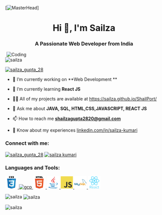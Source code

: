 [![MasterHead](https://theninehertz.com/wp-content/uploads/2020/06/full-stack-development.gif)]


<h1 align="center">Hi 👋, I'm Sailza</h1>
<h3 align="center">A Passionate Web Developer from India</h3>
<img align ="right" alt ="Coding" width ="500" src ="https://raw.githubusercontent.com/arsentieva/arsentieva/main/code.gif">


<p align="left"> <img src="https://komarev.com/ghpvc/?username=sailza&label=Profile%20views&color=0e75b6&style=flat" alt="sailza" /> </p>

<p align="left"> <a href="https://twitter.com/sailza_gupta_28" target="blank"><img src="https://img.shields.io/twitter/follow/sailza_gupta_28?logo=twitter&style=for-the-badge" alt="sailza_gupta_28" /></a> </p>

- 🔭 I’m currently working on **Web Development **

- 🌱 I’m currently learning **React JS**

- 👨‍💻 All of my projects are available at https://sailza.github.io/ShailPort/

- 💬 Ask me about **JAVA, SQL, HTML,CSS,JAVASCRIPT, REACT JS**

- 📫 How to reach me **shailzagupta2820@gmail.com**

- 📄 Know about my experiences [linkedin.com/in/sailza-kumari](https://www.linkedin.com/in/sailza-kumari/)

<h3 align="left">Connect with me:</h3>
<p align="left">
<a href="https://twitter.com/sailza_gupta_28" target="blank"><img align="center" src="https://raw.githubusercontent.com/rahuldkjain/github-profile-readme-generator/master/src/images/icons/Social/twitter.svg" alt="sailza_gupta_28" height="30" width="40" /></a>
<a href="https://linkedin.com/in/sailza-kumari" target="blank"><img align="center" src="https://raw.githubusercontent.com/rahuldkjain/github-profile-readme-generator/master/src/images/icons/Social/linked-in-alt.svg" alt="sailza kumari" height="30" width="40" /></a>
</p>

<h3 align="left">Languages and Tools:</h3>
<p align="left"> <a href="https://www.w3schools.com/css/" target="_blank" rel="noreferrer"> <img src="https://raw.githubusercontent.com/devicons/devicon/master/icons/css3/css3-original-wordmark.svg" alt="css3" width="40" height="40"/> </a> <a href="https://cloud.google.com" target="_blank" rel="noreferrer"> <img src="https://www.vectorlogo.zone/logos/google_cloud/google_cloud-icon.svg" alt="gcp" width="40" height="40"/> </a> <a href="https://www.w3.org/html/" target="_blank" rel="noreferrer"> <img src="https://raw.githubusercontent.com/devicons/devicon/master/icons/html5/html5-original-wordmark.svg" alt="html5" width="40" height="40"/> </a> <a href="https://www.java.com" target="_blank" rel="noreferrer"> <img src="https://raw.githubusercontent.com/devicons/devicon/master/icons/java/java-original.svg" alt="java" width="40" height="40"/> </a> <a href="https://developer.mozilla.org/en-US/docs/Web/JavaScript" target="_blank" rel="noreferrer"> <img src="https://raw.githubusercontent.com/devicons/devicon/master/icons/javascript/javascript-original.svg" alt="javascript" width="40" height="40"/> </a> <a href="https://www.mysql.com/" target="_blank" rel="noreferrer"> <img src="https://raw.githubusercontent.com/devicons/devicon/master/icons/mysql/mysql-original-wordmark.svg" alt="mysql" width="40" height="40"/> </a> <a href="https://reactjs.org/" target="_blank" rel="noreferrer"> <img src="https://raw.githubusercontent.com/devicons/devicon/master/icons/react/react-original-wordmark.svg" alt="react" width="40" height="40"/> </a> </p>

<p><img align="left" src="https://github-readme-stats.vercel.app/api/top-langs?username=sailza&show_icons=true&locale=en&layout=compact" alt="sailza" /></p>

<p>&nbsp;<img align="center" src="https://github-readme-stats.vercel.app/api?username=sailza&show_icons=true&locale=en" alt="sailza" /></p>

<p><img align="center" src="https://github-readme-streak-stats.herokuapp.com/?user=sailza&" alt="sailza" /></p>
